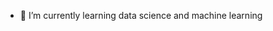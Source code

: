 - 🌱 I’m currently learning data science and machine learning 
<!---
sulaimonaderoju/sulaimonaderoju is a ✨ special ✨ repository because its `README.md` (this file) appears on your GitHub profile.
You can click the Preview link to take a look at your changes.
--->
